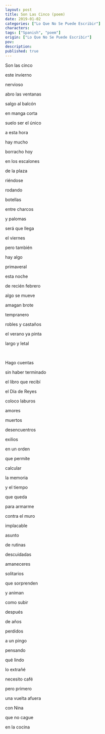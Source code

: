 ```yaml
---
layout: post
title: Son Las Cinco (poem)
date: 2019-01-02
categories: ["Lo Que No Se Puede Escribir"]
characters: 
tags: ["Spanish", "poem"]
origin: ["Lo Que No Se Puede Escribir"]
pov: 
description: 
published: true
---
```


Son las cinco

este invierno

nervioso

abro las ventanas

salgo al balcón

en manga corta

suelo ser el único

a esta hora

hay mucho

borracho hoy

en los escalones

de la plaza

riéndose

rodando

botellas

entre charcos

y palomas

será que llega

el viernes

pero también

hay algo

primaveral

esta noche

de recién febrero

algo se mueve

amagan brote

tempranero

robles y castaños

el verano ya pinta

largo y letal

<br>

Hago cuentas

sin haber terminado

el libro que recibí

el Día de Reyes

coloco laburos

amores

muertos

desencuentros

exilios

en un orden

que permite

calcular

la memoria

y el tiempo

que queda

para armarme

contra el muro

implacable

asunto

de rutinas

descuidadas

amaneceres

solitarios

que sorprenden

y animan

como subir

después

de años

perdidos

a un pingo

pensando

qué lindo

lo extrañé

necesito café

pero primero

una vuelta afuera

con Nina

que no cague

en la cocina
